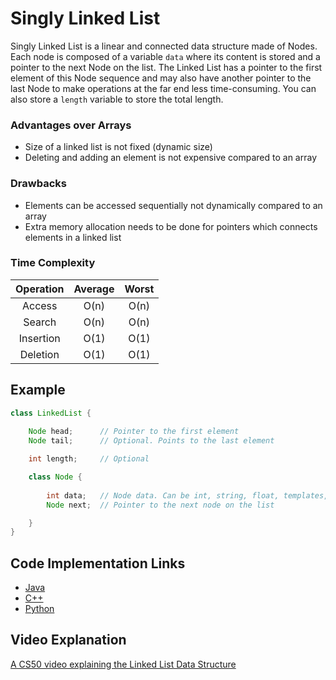 # Singly Linked List

Singly Linked List is a linear and connected data structure made of Nodes. Each node is composed of a variable ```data``` where its content is stored and a pointer to the next Node on the list. The Linked List has a pointer to the first element of this Node sequence and may also have another pointer to the last Node to make operations at the far end less time-consuming. You can also store a ```length``` variable to store the total length.

### Advantages over Arrays

- Size of a linked list is not fixed (dynamic size)
- Deleting and adding an element is not expensive compared to an array

### Drawbacks

- Elements can be accessed sequentially not dynamically compared to an array
- Extra memory allocation needs to be done for pointers which connects elements in a linked list

### Time Complexity

| Operation | Average | Worst |
|:---------:|:-------:|:-----:|
| Access    |   O(n)  |  O(n) |
| Search    |   O(n)  |  O(n) |
| Insertion |   O(1)  |  O(1) |
| Deletion  |   O(1)  |  O(1) |

## Example

```.java
class LinkedList {
    
    Node head;      // Pointer to the first element
	Node tail;      // Optional. Points to the last element

	int length;     // Optional

    class Node {
        
        int data;   // Node data. Can be int, string, float, templates, etc
        Node next;  // Pointer to the next node on the list

    }
}
 ```

## Code Implementation Links

- [Java](https://github.com/TheAlgorithms/Java/blob/master/DataStructures/Lists/SinglyLinkedList.javaa)
- [C++](https://github.com/TheAlgorithms/C-Plus-Plus/blob/master/Linked%20List.cpp)
- [Python](https://github.com/TheAlgorithms/Python/blob/master/data_structures/LinkedList/singly_LinkedList.py)

## Video Explanation

[A CS50 video explaining the Linked List Data Structure](https://www.youtube.com/watch?v=5nsKtQuT6E8)

